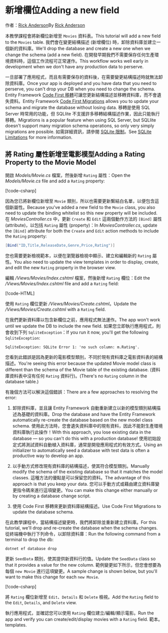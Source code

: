 # <a name="adding-a-new-field"></a><span data-ttu-id="7f4a3-101">新增欄位</span><span class="sxs-lookup"><span data-stu-id="7f4a3-101">Adding a new field</span></span>

<span data-ttu-id="7f4a3-102">作者：[Rick Anderson](https://twitter.com/RickAndMSFT)</span><span class="sxs-lookup"><span data-stu-id="7f4a3-102">By [Rick Anderson](https://twitter.com/RickAndMSFT)</span></span>

<span data-ttu-id="7f4a3-103">本教學課程會將新欄位新增至 `Movies` 資料表。</span><span class="sxs-lookup"><span data-stu-id="7f4a3-103">This tutorial will add a new field to the `Movies` table.</span></span> <span data-ttu-id="7f4a3-104">我們會在變更結構描述 (新增欄位) 時，卸除資料庫並建立一個新的資料庫。</span><span class="sxs-lookup"><span data-stu-id="7f4a3-104">We'll drop the database and create a new one when we change the schema (add a new field).</span></span> <span data-ttu-id="7f4a3-105">在開發早期我們不需要保存任何生產環境資料時，這個工作流程可正常運作。</span><span class="sxs-lookup"><span data-stu-id="7f4a3-105">This workflow works well early in development when we don't have any production data to perserve.</span></span>

<span data-ttu-id="7f4a3-106">一旦部署了應用程式，而且有需要保存的資料後，在需要變更結構描述時就無法卸除資料庫。</span><span class="sxs-lookup"><span data-stu-id="7f4a3-106">Once your app is deployed and you have data that you need to perserve, you can't drop your DB when you need to change the schema.</span></span> <span data-ttu-id="7f4a3-107">Entity Framework [Code First 移轉](/ef/core/get-started/aspnetcore/new-db)可讓您更新結構描述並移轉資料庫，而不會遺失資料。</span><span class="sxs-lookup"><span data-stu-id="7f4a3-107">Entity Framework [Code First Migrations](/ef/core/get-started/aspnetcore/new-db) allows you to update your schema and migrate the database without losing data.</span></span> <span data-ttu-id="7f4a3-108">移轉是使用 SQL Server 時常用的功能，但 SQLlite 不支援許多移轉結構描述作業，因此只能執行移轉。</span><span class="sxs-lookup"><span data-stu-id="7f4a3-108">Migrations is a popular feature when using SQL Server, but SQLlite doesn't support many migration schema operations, so only very simply migrations are possible.</span></span> <span data-ttu-id="7f4a3-109">如需詳細資訊，請參閱 [SQLite 限制](/ef/core/providers/sqlite/limitations)。</span><span class="sxs-lookup"><span data-stu-id="7f4a3-109">See [SQLite Limitations](/ef/core/providers/sqlite/limitations) for more information.</span></span>

## <a name="adding-a-rating-property-to-the-movie-model"></a><span data-ttu-id="7f4a3-110">將 Rating 屬性新增至電影模型</span><span class="sxs-lookup"><span data-stu-id="7f4a3-110">Adding a Rating Property to the Movie Model</span></span>

<span data-ttu-id="7f4a3-111">開啟 *Models/Movie.cs* 檔案，然後新增 `Rating` 屬性：</span><span class="sxs-lookup"><span data-stu-id="7f4a3-111">Open the *Models/Movie.cs* file and add a `Rating` property:</span></span>

[!code-csharp[](../../tutorials/first-mvc-app/start-mvc/sample/MvcMovie/Models/MovieDateRating.cs?highlight=11&range=7-18)]

<span data-ttu-id="7f4a3-112">因為您已將新欄位新增至 `Movie` 類別，所以也需要更新繫結白名單，以便包含這個新屬性。</span><span class="sxs-lookup"><span data-stu-id="7f4a3-112">Because you've added a new field to the `Movie` class, you also need to update the binding whitelist so this new property will be included.</span></span> <span data-ttu-id="7f4a3-113">在 *MoviesController.cs* 中，更新 `Create` 和 `Edit` 這兩個動作方法的 `[Bind]` 屬性 (attribute)，以包括 `Rating` 屬性 (property)：</span><span class="sxs-lookup"><span data-stu-id="7f4a3-113">In *MoviesController.cs*, update the `[Bind]` attribute for both the `Create` and `Edit` action methods to include the `Rating` property:</span></span>

```csharp
[Bind("ID,Title,ReleaseDate,Genre,Price,Rating")]
   ```

<span data-ttu-id="7f4a3-114">您也需要更新檢視範本，以便在瀏覽器檢視中顯示、建立和編輯新的 `Rating` 屬性。</span><span class="sxs-lookup"><span data-stu-id="7f4a3-114">You also need to update the view templates in order to display, create, and edit the new `Rating` property in the browser view.</span></span>

<span data-ttu-id="7f4a3-115">編輯 */Views/Movies/Index.cshtml* 檔案，然後新增 `Rating` 欄位：</span><span class="sxs-lookup"><span data-stu-id="7f4a3-115">Edit the */Views/Movies/Index.cshtml* file and add a `Rating` field:</span></span>

[!code-HTML[](../../tutorials/first-mvc-app/start-mvc/sample/MvcMovie/Views/Movies/IndexGenreRating.cshtml?highlight=17,39&range=24-64)]

<span data-ttu-id="7f4a3-116">使用 `Rating` 欄位更新 */Views/Movies/Create.cshtml*。</span><span class="sxs-lookup"><span data-stu-id="7f4a3-116">Update the */Views/Movies/Create.cshtml* with a `Rating` field.</span></span>

<span data-ttu-id="7f4a3-117">在我們更新資料庫以包含新欄位之前，應用程式無法運作。</span><span class="sxs-lookup"><span data-stu-id="7f4a3-117">The app won't work until we update the DB to include the new field.</span></span> <span data-ttu-id="7f4a3-118">如果您立即執行應用程式，則會收到下列 `SqliteException`：</span><span class="sxs-lookup"><span data-stu-id="7f4a3-118">If you run it now, you'll get the following `SqliteException`:</span></span>

```
SqliteException: SQLite Error 1: 'no such column: m.Rating'.
```

<span data-ttu-id="7f4a3-119">您看到此錯誤是因為更新的電影模型類別，不同於現有資料庫之電影資料表的結構描述。</span><span class="sxs-lookup"><span data-stu-id="7f4a3-119">You're seeing this error because the updated Movie model class is different than the schema of the Movie table of the existing database.</span></span> <span data-ttu-id="7f4a3-120">(資料庫資料表中沒有任何 `Rating` 資料行)。</span><span class="sxs-lookup"><span data-stu-id="7f4a3-120">(There's no `Rating` column in the database table.)</span></span>

<span data-ttu-id="7f4a3-121">有幾個方法可以解決這個錯誤：</span><span class="sxs-lookup"><span data-stu-id="7f4a3-121">There are a few approaches to resolving the error:</span></span>

1. <span data-ttu-id="7f4a3-122">卸除資料庫，並且讓 Entity Framework 自動重新建立以新的模型類別結構描述為基礎的資料庫。</span><span class="sxs-lookup"><span data-stu-id="7f4a3-122">Drop the database and have the Entity Framework automatically re-create the database based on the new model class schema.</span></span> <span data-ttu-id="7f4a3-123">使用此方法時，您會遺失資料庫中的現有資料，因此不能對生產環境資料庫執行此操作！</span><span class="sxs-lookup"><span data-stu-id="7f4a3-123">With this approach, you lose existing data in the database — so you can't do this with a production database!</span></span> <span data-ttu-id="7f4a3-124">使用初始設定式將測試資料自動植入資料庫，通常是開發應用程式的有效方式。</span><span class="sxs-lookup"><span data-stu-id="7f4a3-124">Using an initializer to automatically seed a database with test data is often a productive way to develop an app.</span></span>

2. <span data-ttu-id="7f4a3-125">以手動方式修改現有資料庫的結構描述，使其符合模型類別。</span><span class="sxs-lookup"><span data-stu-id="7f4a3-125">Manually modify the schema of the existing database so that it matches the model classes.</span></span> <span data-ttu-id="7f4a3-126">這種方法的優點是可以保留您的資料。</span><span class="sxs-lookup"><span data-stu-id="7f4a3-126">The advantage of this approach is that you keep your data.</span></span> <span data-ttu-id="7f4a3-127">您可以手動方式或藉由建立資料庫變更指令碼來進行這項變更。</span><span class="sxs-lookup"><span data-stu-id="7f4a3-127">You can make this change either manually or by creating a database change script.</span></span>

3. <span data-ttu-id="7f4a3-128">使用 Code First 移轉來更新資料庫結構描述。</span><span class="sxs-lookup"><span data-stu-id="7f4a3-128">Use Code First Migrations to update the database schema.</span></span>

<span data-ttu-id="7f4a3-129">在此教學課程中，當結構描述變更時，我們將卸除並重新建立資料庫。</span><span class="sxs-lookup"><span data-stu-id="7f4a3-129">For this tutorial, we'll drop and re-create the database when the schema changes.</span></span> <span data-ttu-id="7f4a3-130">從終端機中執行下列命令，以卸除資料庫：</span><span class="sxs-lookup"><span data-stu-id="7f4a3-130">Run the following command from a terminal to drop the db:</span></span>

`dotnet ef database drop`

<span data-ttu-id="7f4a3-131">更新 `SeedData` 類別，使其提供新資料行的值。</span><span class="sxs-lookup"><span data-stu-id="7f4a3-131">Update the `SeedData` class so that it provides a value for the new column.</span></span> <span data-ttu-id="7f4a3-132">範例變更如下所示，但您會想要為每個 `new Movie` 進行這項變更。</span><span class="sxs-lookup"><span data-stu-id="7f4a3-132">A sample change is shown below, but you'll want to make this change for each `new Movie`.</span></span>

[!code-csharp[](../../tutorials/first-mvc-app/start-mvc/sample/MvcMovie/Models/SeedDataRating.cs?name=snippet1&highlight=6)]

<span data-ttu-id="7f4a3-133">將 `Rating` 欄位新增至 `Edit`、`Details` 和 `Delete` 檢視。</span><span class="sxs-lookup"><span data-stu-id="7f4a3-133">Add the `Rating` field to the `Edit`, `Details`, and `Delete` view.</span></span>

<span data-ttu-id="7f4a3-134">執行應用程式，並確認您可以使用 `Rating` 欄位建立/編輯/顯示電影。</span><span class="sxs-lookup"><span data-stu-id="7f4a3-134">Run the app and verify you can create/edit/display movies with a `Rating` field.</span></span> <span data-ttu-id="7f4a3-135">範本。</span><span class="sxs-lookup"><span data-stu-id="7f4a3-135">templates.</span></span>

